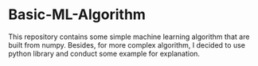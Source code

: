 # Basic-ML-Algorithm
This repository contains some simple machine learning algorithm that are built from numpy. Besides, for more complex algorithm, I decided to use python library and conduct some example for explanation.  
